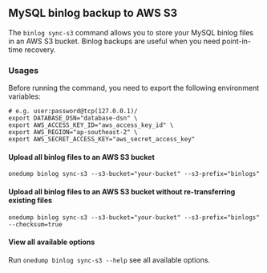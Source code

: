 ## MySQL binlog backup to AWS S3

The `binlog sync-s3` command allows you to store your MySQL binlog files in an AWS S3 bucket. Binlog backups are useful when you need point-in-time recovery.

### Usages

Before running the command, you need to export the following environment variables:

```
# e.g. user:password@tcp(127.0.0.1)/
export DATABASE_DSN="database-dsn" \
export AWS_ACCESS_KEY_ID="aws_access_key_id" \
export AWS_REGION="ap-southeast-2" \
export AWS_SECRET_ACCESS_KEY="aws_secret_access_key"
```


#### Upload all binlog files to an AWS S3 bucket

```
onedump binlog sync-s3 --s3-bucket="your-bucket" --s3-prefix="binlogs"
```

#### Upload all binlog files to an AWS S3 bucket without re-transferring existing files

```
onedump binlog sync-s3 --s3-bucket="your-bucket" --s3-prefix="binlogs" --checksum=true
```

#### View all available options
Run `onedump binlog sync-s3 --help` see all available options.